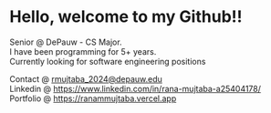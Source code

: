 
# Hello, welcome to my Github!! 
Senior @ DePauw - CS Major.             
I have been programming for 5+ years. \
Currently looking for software engineering positions
        

Contact @ rmujtaba_2024@depauw.edu \
Linkedin @ https://www.linkedin.com/in/rana-mujtaba-a25404178/              
Portfolio @ https://ranammujtaba.vercel.app
